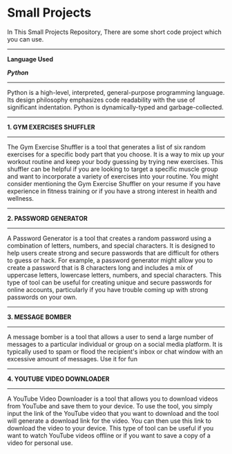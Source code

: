 # Small Projects

In This Small Projects Repository, There are some short code project which you can use.

*******************
**Language Used**

***Python***
*******************

Python is a high-level, interpreted, general-purpose programming language. Its design philosophy emphasizes code readability with the use of significant indentation. Python is dynamically-typed and garbage-collected.

**********************************
**1. GYM EXERCISES SHUFFLER**
**********************************
The Gym Exercise Shuffler is a tool that generates a list of six random exercises for a specific body part that you choose. It is a way to mix up your workout routine and keep your body guessing by trying new exercises. This shuffler can be helpful if you are looking to target a specific muscle group and want to incorporate a variety of exercises into your routine. You might consider mentioning the Gym Exercise Shuffler on your resume if you have experience in fitness training or if you have a strong interest in health and wellness.

***************************
**2. PASSWORD GENERATOR**
***************************
A Password Generator is a tool that creates a random password using a combination of letters, numbers, and special characters. It is designed to help users create strong and secure passwords that are difficult for others to guess or hack. For example, a password generator might allow you to create a password that is 8 characters long and includes a mix of uppercase letters, lowercase letters, numbers, and special characters. This type of tool can be useful for creating unique and secure passwords for online accounts, particularly if you have trouble coming up with strong passwords on your own.

*******************
**3. MESSAGE BOMBER**
*******************
A message bomber is a tool that allows a user to send a large number of messages to a particular individual or group on a social media platform. It is typically used to spam or flood the recipient's inbox or chat window with an excessive amount of messages. Use it for fun

*******************
**4. YOUTUBE VIDEO DOWNLOADER**
*******************
A YouTube Video Downloader is a tool that allows you to download videos from YouTube and save them to your device. To use the tool, you simply input the link of the YouTube video that you want to download and the tool will generate a download link for the video. You can then use this link to download the video to your device. This type of tool can be useful if you want to watch YouTube videos offline or if you want to save a copy of a video for personal use.
